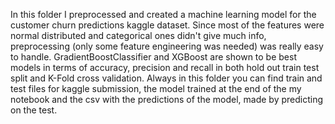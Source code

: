 In this folder I preprocessed and created a machine learning model for the customer churn predictions kaggle dataset. Since most of the features were normal distributed and categorical ones didn't give much info, preprocessing (only some feature engineering was needed) was really easy to handle. GradientBoostClassifier and XGBoost are shown to be best models in terms of accuracy, precision and recall in both hold out train test split and K-Fold cross validation. Always in this folder you can find train and test files for kaggle submission, the model trained at the end of the my notebook and the csv with the predictions of the model, made by predicting on the test.    
